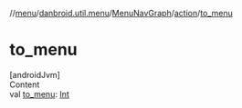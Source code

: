 //[menu](../../../../index.md)/[danbroid.util.menu](../../index.md)/[MenuNavGraph](../index.md)/[action](index.md)/[to_menu](to_menu.md)



# to_menu  
[androidJvm]  
Content  
val [to_menu](to_menu.md): [Int](https://kotlinlang.org/api/latest/jvm/stdlib/kotlin/-int/index.html)  



